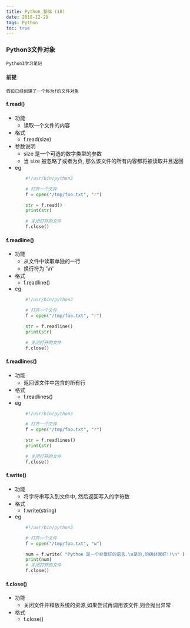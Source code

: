 ```yaml
---
title: Python_基础 (18)
date: 2018-12-29
tags: Python
toc: true
---
```


### Python3文件对象
    Python3学习笔记

<!-- more -->

#### 前提
    假设已经创建了一个称为f的文件对象

#### f.read()
- 功能
    * 读取一个文件的内容
- 格式
    * f.read(size)
- 参数说明
    * size 是一个可选的数字类型的参数
    * 当 size 被忽略了或者为负, 那么该文件的所有内容都将被读取并且返回
- eg
    ```python
        #!/usr/bin/python3

        # 打开一个文件
        f = open("/tmp/foo.txt", "r")

        str = f.read()
        print(str)

        # 关闭打开的文件
        f.close()
    ```

#### f.readline()
- 功能
    * 从文件中读取单独的一行
    * 换行符为 '\n'
- 格式
    * f.readline()
- eg
    ```python
        #!/usr/bin/python3

        # 打开一个文件
        f = open("/tmp/foo.txt", "r")

        str = f.readline()
        print(str)

        # 关闭打开的文件
        f.close()
    ```

#### f.readlines()
- 功能
    * 返回该文件中包含的所有行
- 格式
    * f.readlines()
- eg
    ```python
        #!/usr/bin/python3

        # 打开一个文件
        f = open("/tmp/foo.txt", "r")

        str = f.readlines()
        print(str)

        # 关闭打开的文件
        f.close()
    ```

#### f.write()
- 功能
    * 将字符串写入到文件中, 然后返回写入的字符数
- 格式
    * f.write(string)
- eg
    ```python
        #!/usr/bin/python3

        # 打开一个文件
        f = open("/tmp/foo.txt", "w")

        num = f.write( "Python 是一个非常好的语言.\n是的,的确非常好!!\n" )
        print(num)
        # 关闭打开的文件
        f.close()
    ```

#### f.close()
- 功能
    * 关闭文件并释放系统的资源,如果尝试再调用该文件,则会抛出异常
- 格式
    * f.close()

